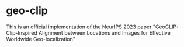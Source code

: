 # geo-clip
This is an official implementation of the NeurIPS 2023 paper "GeoCLIP: Clip-Inspired Alignment between Locations and Images for Effective Worldwide Geo-localization"
